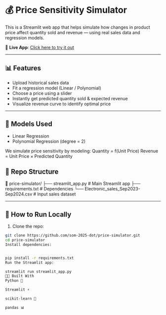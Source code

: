 
# 💰 Price Sensitivity Simulator

This is a Streamlit web app that helps simulate how changes in product price affect quantity sold and revenue — using real sales data and regression models.

🔗 **Live App**: [Click here to try it out](https://price-simulator-cd2j9rbda2nqkfq6xkgaf4.streamlit.app/)

---

## 📊 Features

- Upload historical sales data
- Fit a regression model (Linear / Polynomial)
- Choose a price using a slider
- Instantly get predicted quantity sold & expected revenue
- Visualize revenue curve to identify optimal price

---

## 🧠 Models Used

- Linear Regression  
- Polynomial Regression (degree = 2)

We simulate price sensitivity by modeling:
Quantity = f(Unit Price)
Revenue = Unit Price × Predicted Quantity




## 📁 Repo Structure

📁 price-simulator/
├── streamlit_app.py # Main Streamlit app
├── requirements.txt # Dependencies
└── Electronic_sales_Sep2023-Sep2024.csv # Input sales dataset


---

## 🚀 How to Run Locally

1. Clone the repo:
```bash
git clone https://github.com/som-2025-dot/price-simulator.git
cd price-simulator
Install dependencies:


pip install -r requirements.txt
Run the Streamlit app:

streamlit run streamlit_app.py
👨‍💻 Built With
Python 🐍

Streamlit ⚡

scikit-learn 🤖

pandas 📊
